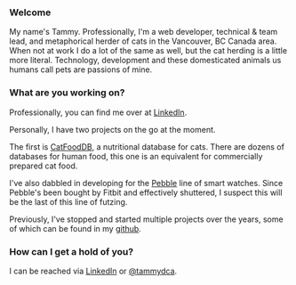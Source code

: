 ### Welcome

My name's Tammy. Professionally, I'm a web developer, technical & team lead, and metaphorical herder of cats in the Vancouver, BC Canada area. When not at work I do a lot of the same as well, but the cat herding is a little more literal. Technology, development and these domesticated animals us humans call pets are passions of mine. 

### What are you working on?

Professionally, you can find me over at [LinkedIn](https://www.linkedin.com/in/tammydelahaye).

Personally, I have two projects on the go at the moment.

The first is <a href="http://catfooddb.com" rel="nofollow">CatFoodDB</a>, a nutritional database for cats. There are dozens of databases for human food, this one is an equivalent for commercially prepared cat food.

I've also dabbled in developing for the [Pebble](https://getpebble.com/) line of smart watches. Since Pebble's been bought by Fitbit and effectively shuttered, I suspect this will be the last of this line of futzing.

Previously, I've stopped and started multiple projects over the years, some of which can be found in my [github](https://github.com/tammyd).

### How can I get a hold of you?

I can be reached via [LinkedIn](https://www.linkedin.com/in/tammydelahaye) or [@tammydca](https://twitter.com/tammydca).
